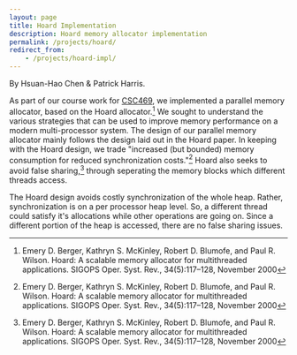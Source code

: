 ```yaml
---
layout: page
title: Hoard Implementation
description: Hoard memory allocator implementation
permalink: /projects/hoard/
redirect_from:
    - /projects/hoard-impl/
---
```


By Hsuan-Hao Chen & Patrick Harris.

As part of our course work for [CSC469], we
implemented a parallel memory allocator, based on the Hoard allocator.[^1]
We sought to understand the various strategies that can be used to improve
memory performance on a modern multi-processor system. The design of our parallel
memory allocator mainly follows the design laid out in the Hoard paper.
In keeping with the Hoard design, we trade
"increased (but bounded) memory consumption for reduced synchronization
costs."[^1] Hoard also seeks to avoid false sharing,[^1] through seperating
the memory blocks which different threads access.

The Hoard design avoids costly synchronization of the whole heap. Rather,
synchronization is on a per processor heap level. So, a different thread could
satisfy it's allocations while other operations are going on. Since a different
portion of the heap is accessed, there are no false sharing issues.

[CSC469]: https://fas.calendar.utoronto.ca/course/csc469h1
[^1]: Emery D. Berger, Kathryn S. McKinley, Robert D. Blumofe, and Paul R. Wilson. Hoard: A scalable memory allocator for multithreaded applications. SIGOPS Oper. Syst. Rev., 34(5):117–128, November 2000
